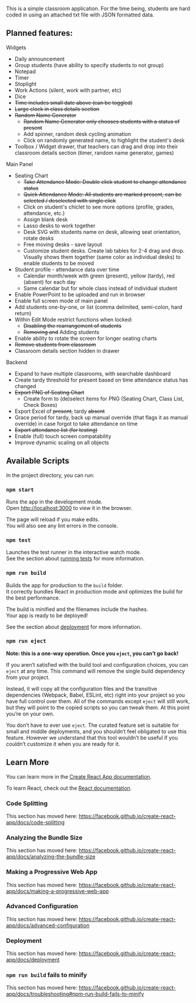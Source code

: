 This is a simple classroom application. For the time being, students are hard coded in using an attached txt file with JSON formatted data.

## Planned features:
Widgets
- Daily announcement
- Group students (have ability to specify students to not group) 
- Notepad
- Timer
- Stoplight 
- Work Actions (silent, work with partner, etc)
- Dice
- ~~Time includes small date above (can be toggled)~~
- ~~Large clock in class details section~~
- ~~Random Name Generator~~
  - ~~Random Name Generator only chooses students with a status of present~~
  - Add spinner, random desk cycling animation
  - Click on randomly generated name, to highlight the student's desk
- Toolbox / Widget drawer, that teachers can drag and drop into their classroom details section (timer, random name generator, games)


Main Panel
- Seating Chart
  - ~~Take Attendance Mode: Double click student to change attendance status~~
  - ~~Quick Attendance Mode: All students are marked present, can be selected / deselected with single click~~
  - Click on student's chiclet to see more options (profile, grades, attendance, etc.)
  - Assign blank desk
  - Lasso desks to work together
  - Desk SVG with students name on desk, allowing seat orientation, rotate desks
  - Free moving desks - save layout
  - Customize student desks. Create lab tables for 2-4 drag and drop. Visually shows them together (same color as individual desks) to enable students to be moved
- Student profile - attendance data over time
  - Calendar month/week with green (present), yellow (tardy), red (absent) for each day
  - Same calendar but for whole class instead of individual student
- Enable PowerPoint to be uploaded and run in browser
- Enable full screen mode of main panel
- Add students one-by-one, or list (comma delimited, semi-colon, hard return)
- Within Edit Mode restrict functions when locked: 
  - ~~Disabling the rearrangement of students~~ 
  - ~~Removing and~~ Adding students
- Enable ability to rotate the screen for longer seating charts  
- ~~Remove students from classroom~~ 
- Classroom details section hidden in drawer

Backend 
- Expand to have multiple classrooms, with searchable dashboard
- Create tardy threshold for present based on time attendance status has changed
- ~~Export PNG of Seating Chart~~
  - Create form to (de)select items for PNG (Seating Chart, Class List, Check Boxes) 
- Export Excel of ~~present,~~ tardy ~~absent~~
- Grace period for tardy, back up manual override (that flags it as manual override) in case forgot to take attendance on time
- ~~Export attendance list (for testing)~~
- Enable (full) touch screen compatability
- Improve dynamic scaling on all objects


## Available Scripts

In the project directory, you can run:

### `npm start`

Runs the app in the development mode.<br />
Open [http://localhost:3000](http://localhost:3000) to view it in the browser.

The page will reload if you make edits.<br />
You will also see any lint errors in the console.

### `npm test`

Launches the test runner in the interactive watch mode.<br />
See the section about [running tests](https://facebook.github.io/create-react-app/docs/running-tests) for more information.

### `npm run build`

Builds the app for production to the `build` folder.<br />
It correctly bundles React in production mode and optimizes the build for the best performance.

The build is minified and the filenames include the hashes.<br />
Your app is ready to be deployed!

See the section about [deployment](https://facebook.github.io/create-react-app/docs/deployment) for more information.

### `npm run eject`

**Note: this is a one-way operation. Once you `eject`, you can’t go back!**

If you aren’t satisfied with the build tool and configuration choices, you can `eject` at any time. This command will remove the single build dependency from your project.

Instead, it will copy all the configuration files and the transitive dependencies (Webpack, Babel, ESLint, etc) right into your project so you have full control over them. All of the commands except `eject` will still work, but they will point to the copied scripts so you can tweak them. At this point you’re on your own.

You don’t have to ever use `eject`. The curated feature set is suitable for small and middle deployments, and you shouldn’t feel obligated to use this feature. However we understand that this tool wouldn’t be useful if you couldn’t customize it when you are ready for it.

## Learn More

You can learn more in the [Create React App documentation](https://facebook.github.io/create-react-app/docs/getting-started).

To learn React, check out the [React documentation](https://reactjs.org/).

### Code Splitting

This section has moved here: https://facebook.github.io/create-react-app/docs/code-splitting

### Analyzing the Bundle Size

This section has moved here: https://facebook.github.io/create-react-app/docs/analyzing-the-bundle-size

### Making a Progressive Web App

This section has moved here: https://facebook.github.io/create-react-app/docs/making-a-progressive-web-app

### Advanced Configuration

This section has moved here: https://facebook.github.io/create-react-app/docs/advanced-configuration

### Deployment

This section has moved here: https://facebook.github.io/create-react-app/docs/deployment

### `npm run build` fails to minify

This section has moved here: https://facebook.github.io/create-react-app/docs/troubleshooting#npm-run-build-fails-to-minify
